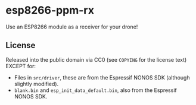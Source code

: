 # esp8266-ppm-rx
Use an ESP8266 module as a receiver for your drone!


## License
Released into the public domain via CC0 (see `COPYING` for the license text) EXCEPT for: 

- Files in `src/driver`, these are from the Espressif NONOS SDK (although slightly modified).
- `blank.bin` and `esp_init_data_default.bin`, also from the Espressif NONOS SDK.
